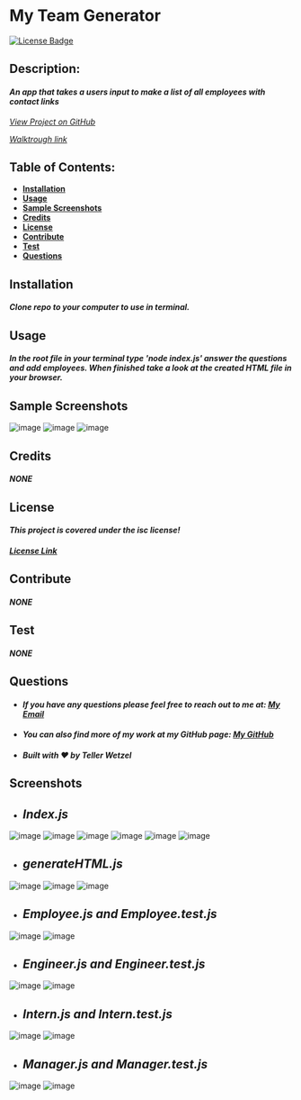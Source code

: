 # My Team Generator

  [![License Badge](https://img.shields.io/badge/license-isc-blue.svg)](#license)

  ## Description:
  #### *An app that takes a users input to make a list of all employees with contact links*
  *[View Project on GitHub](https://github.com/teller35/my-team-generator)*

  *[Walktrough link](https://drive.google.com/file/d/1Tc2xo3DvWgf_mikfDGh2fnIx_IBcb-a0/view?usp=sharing)*

  ## Table of Contents:
  * [**Installation**](#installation)
  * [**Usage**](#usage)
  * [**Sample Screenshots**](#sample-screenshots)
  * [**Credits**](#credits)
  * [**License**](#license)
  * [**Contribute**](#contribute)
  * [**Test**](#test)
  * [**Questions**](#questions)

  ## Installation
  
  #### *Clone repo to your computer to use in terminal.*
  

  ## Usage
  #### *In the root file in your terminal type 'node index.js' answer the questions and add employees. When finished take a look at the created HTML file in your browser.*

  ## Sample Screenshots
![image](https://user-images.githubusercontent.com/79383305/119034553-b688f400-b96b-11eb-83fb-1d4f121c3306.png)
![image](https://user-images.githubusercontent.com/79383305/119034581-bbe63e80-b96b-11eb-9abf-d253606e1483.png)
![image](https://user-images.githubusercontent.com/79383305/119034633-c9032d80-b96b-11eb-9d27-131699c687b2.png)

  ## Credits
  #### *NONE*

  ## License
  #### *This project is covered under the isc license!*
  #### *[License Link](https://choosealicense.com/licenses/isc)*

  ## Contribute
  #### *NONE*

  ## Test
  #### *NONE*

  ## Questions
  * #### *If you have any questions please feel free to reach out to me at: <a href='mailto:tellerwetzel@yahoo.com'></i>My Email</a>*
  * #### *You can also find more of my work at my GitHub page: [My GitHub](https://github.com/teller35)*
  * #### *Built with ❤️ by Teller Wetzel*

## Screenshots
* ## *Index.js*
![image](https://user-images.githubusercontent.com/79383305/119032865-e20adf00-b969-11eb-8ceb-5870e6e2bf9e.png)
![image](https://user-images.githubusercontent.com/79383305/119032933-e800c000-b969-11eb-963f-d5b11f1a16ef.png)
![image](https://user-images.githubusercontent.com/79383305/119032961-efc06480-b969-11eb-99cb-41ec5ba7af78.png)
![image](https://user-images.githubusercontent.com/79383305/119033047-023a9e00-b96a-11eb-9214-dc6855c27a01.png)
![image](https://user-images.githubusercontent.com/79383305/119033069-08c91580-b96a-11eb-8969-5f6472aefa42.png)
![image](https://user-images.githubusercontent.com/79383305/119033099-0f578d00-b96a-11eb-990f-ff68c8842900.png)
* ## *generateHTML.js*
![image](https://user-images.githubusercontent.com/79383305/119033232-3a41e100-b96a-11eb-953e-9309e36eab10.png)
![image](https://user-images.githubusercontent.com/79383305/119033261-42018580-b96a-11eb-89e2-f46f47f873db.png)
![image](https://user-images.githubusercontent.com/79383305/119033292-4a59c080-b96a-11eb-9546-bca8fd4a57c9.png)
* ## *Employee.js and Employee.test.js*
![image](https://user-images.githubusercontent.com/79383305/119032737-c1428980-b969-11eb-9904-e4b6037e1d41.png)
![image](https://user-images.githubusercontent.com/79383305/119032760-c8699780-b969-11eb-9319-2d2313a83a1c.png)
* ## *Engineer.js and Engineer.test.js*
![image](https://user-images.githubusercontent.com/79383305/119033419-6eb59d00-b96a-11eb-972c-51e4c1b7f014.png)
![image](https://user-images.githubusercontent.com/79383305/119033431-72e1ba80-b96a-11eb-9a78-a439ef0d74df.png)
* ## *Intern.js and Intern.test.js*
![image](https://user-images.githubusercontent.com/79383305/119033505-87be4e00-b96a-11eb-9190-02ff29842a17.png)
![image](https://user-images.githubusercontent.com/79383305/119033523-8bea6b80-b96a-11eb-872e-b8d47a5e6395.png)
* ## *Manager.js and Manager.test.js*
![image](https://user-images.githubusercontent.com/79383305/119033598-a3295900-b96a-11eb-944e-d47b4e80ca9e.png)
![image](https://user-images.githubusercontent.com/79383305/119033617-a7ee0d00-b96a-11eb-9560-0e3245a56648.png)